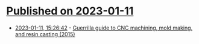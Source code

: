 # [Published on 2023-01-11](index.md)

* [2023-01-11, 15:26:42](https://news.ycombinator.com/item?id=34339459) - [Guerrilla guide to CNC machining, mold making, and resin casting (2015)](https://lcamtuf.coredump.cx/gcnc/)
